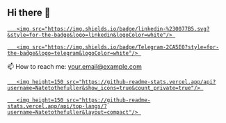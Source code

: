 ## Hi there 👋

<!--
**Natetothefuller/Natetothefuller** is a ✨ _special_ ✨ repository because its `README.md` (this file) appears on your GitHub profile.

Here are some ideas to get you started:

- 🔭 I’m currently working on ...
- 🌱 I’m currently learning ...
- 👯 I’m looking to collaborate on ...
- 🤔 I’m looking for help with ...
- 💬 Ask me about ...
- 📫 How to reach me: ...
- 😄 Pronouns: ...
- ⚡ Fun fact: ...
-->

<p align='center'> 

   <a href="https://www.linkedin.com/in/yourprofile/"> 

       <img src="https://img.shields.io/badge/linkedin-%230077B5.svg?&style=for-the-badge&logo=linkedin&logoColor=white"/> 

   </a> 

   <a href="https://t.me/yourchannel"> 

       <img src="https://img.shields.io/badge/Telegram-2CA5E0?style=for-the-badge&logo=telegram&logoColor=white"/> 

   </a> 

   📫 How to reach me: <a href='mailto:your.email@example.com'>your.email@example.com</a> 

</p> 

<p align='center'> 

   <a href="https://github-readme-stats.vercel.app/api?username=Natetothefuller&show_icons=true&count_private=true"> 

       <img height=150 src="https://github-readme-stats.vercel.app/api?username=Natetothefuller&show_icons=true&count_private=true"/> 

   </a> 

   <a href="https://github.com/Natetothefuller/github-readme-stats"> 

       <img height=150 src="https://github-readme-stats.vercel.app/api/top-langs/?username=Natetothefuller&layout=compact"/> 

   </a> 

</p> 
